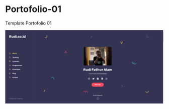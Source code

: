# Portofolio-01
Template Portofolio 01


<p align="center">
  <img alt="screenshot" src="screenshot.png">
</p>
